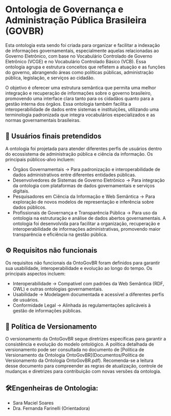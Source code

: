 # Ontologia de Governança e Administração Pública Brasileira (GOVBR)

Esta ontologia esta sendo foi criada para organizar e facilitar a indexação de informações governamentais, especialmente aquelas relacionadas ao Governo Eletrônico, com base no Vocabulário Controlado de Governo Eletrônico (VCGE) e no Vocabulário Controlado Básico (VCB). Essa ontologia agrupa e estrutura conceitos que refletem a atuação e as funções do governo, abrangendo áreas como políticas públicas, administração pública, legislação, e serviços ao cidadão.

O objetivo é oferecer uma estrutura semântica que permita uma melhor integração e recuperação de informações sobre o governo brasileiro, promovendo uma interface clara tanto para os cidadãos quanto para a gestão interna dos órgãos. Essa ontologia também facilita a interoperabilidade de dados entre sistemas e instituições, utilizando uma terminologia padronizada que integra vocabulários especializados e as normas governamentais brasileiras.

## 👥 Usuários finais pretendidos
A ontologia foi projetada para atender diferentes perfis de usuários dentro do ecossistema de administração pública e ciência da informação. Os principais públicos-alvo incluem:
- Órgãos Governamentais → Para padronização e interoperabilidade de dados administrativos entre diferentes entidades públicas.
- Desenvolvedores de Sistemas de Governo Eletrônico → Para integração da ontologia com plataformas de dados governamentais e serviços digitais.
- Pesquisadores em Ciência da Informação e Web Semântica → Para exploração de novos modelos de representação e inferência sobre dados públicos.
- Profissionais de Governança e Transparência Pública → Para uso da ontologia na estruturação e análise de dados abertos governamentais.
A ontologia foi desenvolvida para facilitar a organização, recuperação e interoperabilidade de informações administrativas, promovendo maior transparência e eficiência na gestão pública.

## ⚙️ Requisitos não funcionais
Os requisitos não funcionais da OntoGovBR foram definidos para garantir sua usabilidade, interoperabilidade e evolução ao longo do tempo. Os principais aspectos incluem:
- Interoperabilidade → Compatível com padrões da Web Semântica (RDF, OWL) e outras ontologias governamentais.
- Usabilidade → Modelagem documentada e acessível a diferentes perfis de usuários.
- Conformidade Legal → Alinhada às regulamentações aplicáveis à gestão de informações públicas.

## 📄 Política de Versionamento
O versionamento da OntoGovBR segue diretrizes específicas para garantir a consistência e evolução do modelo ontológico. A política detalhada de versionamento pode ser consultada no documento de [Política de Versionamento da Ontologia OntoGovBR](Documentos/Política de Versionamento da Ontologia OntoGovBR.pdf). Recomenda-se a leitura desse documento para compreender as regras de atualização, controle de mudanças e diretrizes para contribuição com novas versões da ontologia.

## 🛠️Engenheiras de Ontologia:
- Sara Maciel Soares
- Dra. Fernanda Farinelli (Orientadora)
